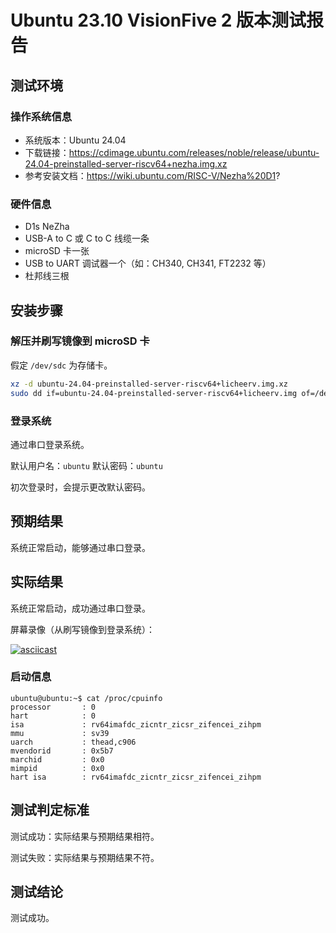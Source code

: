 # Ubuntu 23.10 VisionFive 2 版本测试报告

## 测试环境

### 操作系统信息

- 系统版本：Ubuntu 24.04
- 下载链接：https://cdimage.ubuntu.com/releases/noble/release/ubuntu-24.04-preinstalled-server-riscv64+nezha.img.xz
- 参考安装文档：https://wiki.ubuntu.com/RISC-V/Nezha%20D1?

### 硬件信息

- D1s NeZha
- USB-A to C 或 C to C 线缆一条
- microSD 卡一张
- USB to UART 调试器一个（如：CH340, CH341, FT2232 等）
- 杜邦线三根

## 安装步骤

### 解压并刷写镜像到 microSD 卡

假定 `/dev/sdc` 为存储卡。

```bash
xz -d ubuntu-24.04-preinstalled-server-riscv64+licheerv.img.xz
sudo dd if=ubuntu-24.04-preinstalled-server-riscv64+licheerv.img of=/dev/sdc bs=1m status=progress
```

### 登录系统

通过串口登录系统。

默认用户名：`ubuntu`
默认密码：`ubuntu`

初次登录时，会提示更改默认密码。

## 预期结果

系统正常启动，能够通过串口登录。

## 实际结果

系统正常启动，成功通过串口登录。


屏幕录像（从刷写镜像到登录系统）：

[![asciicast](https://asciinema.org/a/gPmHuofP650Kl9mTp8xLk1tod.svg)](https://asciinema.org/a/gPmHuofP650Kl9mTp8xLk1tod)

### 启动信息

```log
ubuntu@ubuntu:~$ cat /proc/cpuinfo                                              processor       : 0                                                             hart            : 0                                                             isa             : rv64imafdc_zicntr_zicsr_zifencei_zihpm                        mmu             : sv39                                                          uarch           : thead,c906                                                    mvendorid       : 0x5b7                                                         marchid         : 0x0                                                           mimpid          : 0x0                                                           hart isa        : rv64imafdc_zicntr_zicsr_zifencei_zihpm
```
## 测试判定标准

测试成功：实际结果与预期结果相符。

测试失败：实际结果与预期结果不符。

## 测试结论

测试成功。